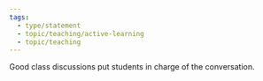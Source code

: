 ```yaml
---
tags:
  - type/statement
  - topic/teaching/active-learning
  - topic/teaching
---
```

Good class discussions put students in charge of the conversation.